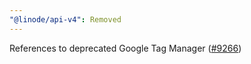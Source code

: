 ```yaml
---
"@linode/api-v4": Removed
---
```


References to deprecated Google Tag Manager ([#9266](https://github.com/linode/manager/pull/9266))
